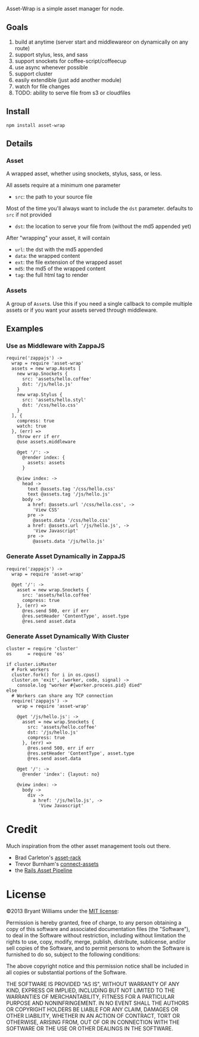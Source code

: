 Asset-Wrap is a simple asset manager for node.

## Goals
1. build at anytime (server start and middlewareor on dynamically on any route)
2. support stylus, less, and sass
3. support snockets for coffee-script/coffeecup
4. use async whenever possible
5. support cluster
6. easily extendible (just add another module)
7. watch for file changes
8. TODO: ability to serve file from s3 or cloudfiles

## Install
```
npm install asset-wrap
```

## Details
### Asset
A wrapped asset, whether using snockets, stylus, sass, or less.

All assets require at a minimum one parameter
* `src`: the path to your source file

Most of the time you'll always want to include the `dst` parameter. defaults to `src` if not provided
* `dst`: the location to serve your file from (without the md5 appended yet)

After "wrapping" your asset, it will contain
* `url`: the dst with the md5 appended
* `data`: the wrapped content
* `ext`: the file extension of the wrapped asset
* `md5`: the md5 of the wrapped content
* `tag`: the full html tag to render

### Assets
A group of `Asset`s. Use this if you need a single callback to compile multiple
assets or if you want your assets served through middleware.

## Examples
### Use as Middleware with ZappaJS
```
require('zappajs') ->
  wrap = require 'asset-wrap'
  assets = new wrap.Assets [
    new wrap.Snockets {
      src: 'assets/hello.coffee'
      dst: '/js/hello.js'
    }
    new wrap.Stylus {
      src: 'assets/hello.styl'
      dst: '/css/hello.css'
    }
  ], {
    compress: true
    watch: true
  }, (err) =>
    throw err if err
    @use assets.middleware

    @get '/': ->
      @render index: {
        assets: assets
      }

    @view index: ->
      head ->
        text @assets.tag '/css/hello.css'
        text @assets.tag '/js/hello.js'
      body ->
        a href: @assets.url '/css/hello.css', ->
          'View CSS'
        pre ->
          @assets.data '/css/hello.css'
        a href: @assets.url '/js/hello.js', ->
          'View Javascript'
        pre ->
          @assets.data '/js/hello.js'
```

### Generate Asset Dynamically in ZappaJS
```
require('zappajs') ->
  wrap = require 'asset-wrap'

  @get '/': ->
    asset = new wrap.Snockets {
      src: 'assets/hello.coffee'
      compress: true
    }, (err) =>
      @res.send 500, err if err
      @res.setHeader 'ContentType', asset.type
      @res.send asset.data
```

### Generate Asset Dynamically With Cluster
```
cluster = require 'cluster'
os      = require 'os'

if cluster.isMaster
  # Fork workers
  cluster.fork() for i in os.cpus()
  cluster.on 'exit', (worker, code, signal) ->
    console.log "worker #{worker.process.pid} died"
else
  # Workers can share any TCP connection
  require('zappajs') ->
    wrap = require 'asset-wrap'

    @get '/js/hello.js': ->
      asset = new wrap.Snockets {
        src: 'assets/hello.coffee'
        dst: '/js/hello.js'
        compress: true
      }, (err) =>
        @res.send 500, err if err
        @res.setHeader 'ContentType', asset.type
        @res.send asset.data

    @get '/': ->
      @render 'index': {layout: no}

    @view index: ->
      body ->
        div ->
          a href: '/js/hello.js', ->
            'View Javascript'
```

# Credit
Much inspiration from the other asset management tools out there.
* Brad Carleton's [asset-rack](https://github.com/techpines/asset-rack)
* Trevor Burnham's [connect-assets](https://github.com/TrevorBurnham/connect-assets)
* the [Rails Asset Pipeline](http://guides.rubyonrails.org/asset_pipeline.html)

# License
©2013 Bryant Williams under the [MIT license](http://www.opensource.org/licenses/mit-license.php):

Permission is hereby granted, free of charge, to any person obtaining a copy of this software and associated documentation files (the "Software"), to deal in the Software without restriction, including without limitation the rights to use, copy, modify, merge, publish, distribute, sublicense, and/or sell copies of the Software, and to permit persons to whom the Software is furnished to do so, subject to the following conditions:

The above copyright notice and this permission notice shall be included in all copies or substantial portions of the Software.

THE SOFTWARE IS PROVIDED "AS IS", WITHOUT WARRANTY OF ANY KIND, EXPRESS OR IMPLIED, INCLUDING BUT NOT LIMITED TO THE WARRANTIES OF MERCHANTABILITY, FITNESS FOR A PARTICULAR PURPOSE AND NONINFRINGEMENT. IN NO EVENT SHALL THE AUTHORS OR COPYRIGHT HOLDERS BE LIABLE FOR ANY CLAIM, DAMAGES OR OTHER LIABILITY, WHETHER IN AN ACTION OF CONTRACT, TORT OR OTHERWISE, ARISING FROM, OUT OF OR IN CONNECTION WITH THE SOFTWARE OR THE USE OR OTHER DEALINGS IN THE SOFTWARE.
